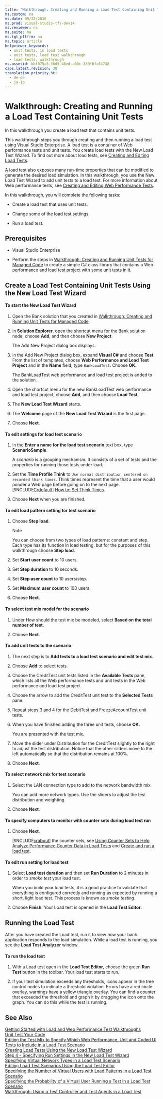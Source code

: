 ```yaml
---
title: "Walkthrough: Creating and Running a Load Test Containing Unit Tests"
ms.custom: na
ms.date: 09/22/2016
ms.prod: visual-studio-tfs-dev14
ms.reviewer: na
ms.suite: na
ms.tgt_pltfrm: na
ms.topic: article
helpviewer_keywords: 
  - unit tests, in load tests
  - unit tests, load test walkthrough
  - load tests, walkthrough
ms.assetid: bbf075a5-96d5-48ed-a03c-330f0fc04748
caps.latest.revision: 30
translation.priority.ht: 
  - de-de
  - ja-jp
---
```

# Walkthrough: Creating and Running a Load Test Containing Unit Tests
In this walkthrough you create a load test that contains unit tests.  
  
 This walkthrough steps you through creating and then running a load test using Visual Studio Enterprise. A load test is a container of Web performance tests and unit tests. You create load tests with the New Load Test Wizard. To find out more about load tests, see [Creating and Editing Load Tests](assetId:///e2985d15-60a7-4177-93b4-f986c2936337).  
  
 A load test also exposes many run-time properties that can be modified to generate the desired load simulation. In this walkthrough, you use the New Load Test Wizard to add unit tests to a load test. For more information about Web performance tests, see [Creating and Editing Web Performance Tests](assetId:///8bf5f2a7-c693-47d6-9282-5946480151dc).  
  
 In this walkthrough, you will complete the following tasks:  
  
-   Create a load test that uses unit tests.  
  
-   Change some of the load test settings.  
  
-   Run a load test.  
  
## Prerequisites  
  
-   Visual Studio Enterprise  
  
-   Perform the steps in [Walkthrough: Creating and Running Unit Tests for Managed Code](../vs140/walkthrough--creating-and-running-unit-tests-for-managed-code.md) to create a simple C# class library that contains a Web performance and load test project with some unit tests in it.  
  
## Create a Load Test Containing Unit Tests Using the New Load Test Wizard  
  
#### To start the New Load Test Wizard  
  
1.  Open the Bank solution that you created in [Walkthrough: Creating and Running Unit Tests for Managed Code](../vs140/walkthrough--creating-and-running-unit-tests-for-managed-code.md).  
  
2.  In **Solution Explorer**, open the shortcut menu for the Bank solution node, choose **Add**, and then choose **New Project**.  
  
     The Add New Project dialog box displays.  
  
3.  In the Add New Project dialog box, expand **Visual C#** and choose **Test**. From the list of templates, choose **Web Performance and Load Test Project** and in the **Name** field, type `BankLoadTest`. Choose **OK**.  
  
     The BankLoadTest web performance and load test project is added to the solution.  
  
4.  Open the shortcut menu for the new BankLoadTest web performance and load test project, choose **Add**, and then choose **Load Test**.  
  
5.  The **New Load Test Wizard** starts.  
  
6.  The **Welcome** page of the **New Load Test Wizard** is the first page.  
  
7.  Choose **Next**.  
  
#### To edit settings for load test scenario  
  
1.  In the **Enter a name for the load test scenario** text box, type **ScenarioSample**.  
  
     A *scenario* is a grouping mechanism. It consists of a set of tests and the properties for running those tests under load.  
  
2.  Set the **Time Profile Think** to `Use normal distribution centered on recorded think times`. Think times represent the time that a user would ponder a Web page before going on to the next page. [!INCLUDE[Crdefault](../vs140/includes/crdefault_md.md)] [How to: Set Think Times](../vs140/how-to--set-think-times-to-simulate-human-pausing-in-a-web-performance-test.md).  
  
3.  Choose **Next** when you are finished.  
  
#### To edit load pattern setting for test scenario  
  
1.  Choose **Step load**.  
  
    > [!NOTE]
    >  You can choose from two types of load patterns: constant and step. Each type has its function in load testing, but for the purposes of this walkthrough choose **Step load**.  
  
2.  Set **Start user count** to 10 users.  
  
3.  Set **Step duration** to 10 seconds.  
  
4.  Set **Step user count** to 10 users/step.  
  
5.  Set **Maximum user count** to 100 users.  
  
6.  Choose **Next**.  
  
#### To select test mix model for the scenario  
  
1.  Under How should the test mix be modeled, select **Based on the total number of test**.  
  
2.  Choose **Next**.  
  
#### To add unit tests to the scenario  
  
1.  The next step is to **Add tests to a load test scenario and edit test mix**.  
  
2.  Choose **Add** to select tests.  
  
3.  Choose the CreditTest unit tests listed in the **Available Tests** pane, which lists all the Web performance tests and unit tests in the Web performance and load test project.  
  
4.  Choose the arrow to add the CreditTest unit test to the **Selected Tests** pane.  
  
5.  Repeat steps 3 and 4 for the DebitTest and FreezeAccountTest unit tests.  
  
6.  When you have finished adding the three unit tests, choose **OK**.  
  
     You are presented with the test mix.  
  
7.  Move the slider under Distribution for the CreditTest slightly to the right to adjust the test distribution. Notice that the other sliders move to the left automatically so that the distribution remains at 100%.  
  
8.  Choose **Next**.  
  
#### To select network mix for test scenario  
  
1.  Select the LAN connection type to add to the network bandwidth mix.  
  
     You can add more network types. Use the sliders to adjust the test distribution and weighting.  
  
2.  Choose **Next**.  
  
#### To specify computers to monitor with counter sets during load test run  
  
1.  Choose **Next**.  
  
     [!INCLUDE[crabout](../vs140/includes/crabout_md.md)] the counter sets, see [Using Counter Sets to Help Analyze Performance Counter Data in Load Tests](assetId:///9e14d955-f3a4-4717-bbfe-7f08cdda5678) and [Create and run a load test](assetId:///7041cbcf-9ab1-4579-98ff-8f296aeaded4).  
  
#### To edit run setting for load test  
  
1.  Select **Load test duration** and then set **Run Duration** to 2 minutes in order to *smoke test* your load test.  
  
     When you build your load tests, it is a good practice to validate that everything is configured correctly and running as expected by running a short, light load test. This process is known as *smoke testing*.  
  
2.  Choose **Finish**. Your Load test is opened in the **Load Test Editor**.  
  
## Running the Load Test  
 After you have created the Load test, run it to view how your bank application responds to the load simulation. While a load test is running, you see the **Load Test Analyzer** window.  
  
#### To run the load test  
  
1.  With a Load test open in the **Load Test Editor**, choose the green **Run Test** button in the toolbar. Your load test starts to run.  
  
2.  If your test simulation exceeds any thresholds, icons appear in the tree control nodes to indicate a threshold violation. Errors have a red circle overlay, warnings have a yellow triangle overlay. You can find a counter that exceeded the threshold and graph it by dragging the icon onto the graph. You can do this while the test is running.  
  
## See Also  
 [Getting Started with Load and Web Performance Test Walkthroughs](assetId:///5d754a49-565c-4f1b-9e5f-ac40ae3fff27)   
 [Unit Test Your Code](../vs140/unit-test-your-code.md)   
 [Editing the Test Mix to Specify Which Web Performance, Unit and Coded UI Tests to Include in a Load Test Scenario](assetId:///303e1d70-5d98-424a-b51e-e0898e16d3f8)   
 [Creating Load Tests Using the New Load Test Wizard](../vs140/creating-load-tests.md)   
 [Step 4 - Specifying Run Settings in the New Load Test Wizard](../vs140/creating-load-tests.md#CreatingLoadTestsUsingWizardStep4)   
 [Specifying Virtual Network Types in a Load Test Scenario](assetId:///3c4f7874-081a-4ec4-9510-4d6d7d863a11)   
 [Editing Load Test Scenarios Using the Load Test Editor](assetId:///fec04f2e-bf38-4d44-b2ec-fa50f58fd0d9)   
 [Specifying the Number of Virtual Users with Load Patterns in a Load Test Scenario](assetId:///0ba0363b-7f50-4bde-a919-0e3bce7bc115)   
 [Specifying the Probability of a Virtual User Running a Test in a Load Test Scenario](assetId:///e3b7d952-9012-400a-8131-3444390a6066)   
 [Walkthrough: Using a Test Controller and Test Agents in a Load Test](assetId:///4d7816a7-0168-4eeb-b4bc-bb7ba0fb54a3)